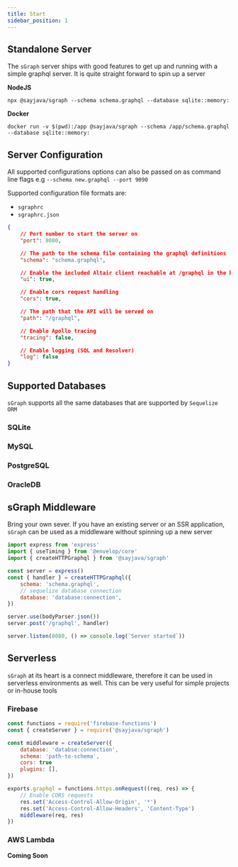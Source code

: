 ```yaml
---
title: Start
sidebar_position: 1
---
```


## Standalone Server

The `sGraph` server ships with good features to get up and running with a simple graphql server. It is quite straight forward to spin up a server

**NodeJS**

```shell
npx @sayjava/sgraph --schema schema.graphql --database sqlite::memory:
```

**Docker**

```shell
docker run -v $(pwd):/app @sayjava/sgraph --schema /app/schema.graphql --database sqlite::memory:
```

## Server Configuration

All supported configurations options can also be passed on as command line flags e.g `--schema new.graphql --port 9090`

Supported configuration file formats are:

-   `sgraphrc`
-   `sgraphrc.json`

```json
{
    // Port number to start the server on
    "port": 8080,

    // The path to the schema file containing the graphql definitions
    "schema": "schema.graphql",

    // Enable the included Altair client reachable at /graphql in the browser
    "ui": true,

    // Enable cors request handling
    "cors": true,

    // The path that the API will be served on
    "path": "/graphql",

    // Enable Apollo tracing
    "tracing": false,

    // Enable logging (SQL and Resolver)
    "log": false
}
```

## Supported Databases

`sGraph` supports all the same databases that are supported by `Sequelize ORM`

### SQLite

### MySQL

### PostgreSQL

### OracleDB

## sGraph Middleware

Bring your own sever. If you have an existing server or an SSR application, `sGraph` can be used as a middleware without spinning up a new server

```js
import express from 'express'
import { useTiming } from '@envelop/core'
import { createHTTPGraphql } from '@sayjava/sgraph'

const server = express()
const { handler } = createHTTPGraphql({
    schema: 'schema.graphql',
    // sequelize database connection
    database: 'database:connection',
})

server.use(bodyParser.json())
server.post('/graphql', handler)

server.listen(8080, () => console.log(`Server started`))
```

## Serverless

`sGraph` at its heart is a connect middleware, therefore it can be used in serverless environments as well. This can be very useful for simple projects or in-house tools

### Firebase

```js
const functions = require('firebase-functions')
const { createServer } = require('@sayjava/sgraph')

const middleware = createServer({
    database: 'databse:connection',
    schema: 'path-to-schema',
    cors: true
    plugins: [],
})

exports.graphql = functions.https.onRequest((req, res) => {
    // Enable CORS requests
    res.set('Access-Control-Allow-Origin', '*')
    res.set('Access-Control-Allow-Headers', 'Content-Type')
    middleware(req, res)
})
```

### AWS Lambda

**Coming Soon**
